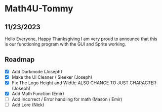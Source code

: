 # Math4U-Tommy

## 11/23/2023 
Hello Everyone, Happy Thanksgiving I am very proud to announce that this is our functioning program with the GUI and Sprite working.

## Roadmap

- [x] Add Darkmode (Joseph)
- [x] Make the UI Cleaner / Sleeker (Joseph)
- [x] Fix The Logo Height and Width; ALSO CHANGE TO JUST CHARACTER (Joseph) 
- [x] Add Math Function (Emir)
- [ ] Add Incorrect / Error handling for math (Mason / Emir)
- [ ] Add Lore (Nick)
